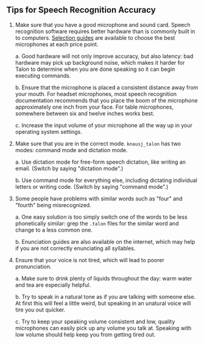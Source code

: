 ## Tips for Speech Recognition Accuracy

1. Make sure that you have a good microphone and sound card. Speech recognition software requires better hardware than is commonly built in to computers.
[Selection guides](https://www.speechrecsolutions.com/MicGuide.htm) are available to choose the best microphones at each price point.

    a. Good hardware will not only improve accuracy, but also latency: bad hardware may pick up background noise, which makes it harder for Talon to determine when you are done speaking so it can begin executing commands.

    b. Ensure that the microphone is placed a consistent distance away from your mouth. For headset microphones, most speech recognition documentation recommends that you place the boom of the microphone approximately one inch from your face. For table microphones, somewhere between six and twelve inches works best.

    c. Increase the input volume of your microphone all the way up in your operating system settings.

2. Make sure that you are in the correct mode. `knausj_talon` has two modes: command mode and dictation mode.

    a. Use dictation mode for free-form speech dictation, like writing an email. (Switch by saying "dictation mode".)

    b. Use command mode for everything else, including dictating individual letters or writing code. (Switch by saying "command mode".)

3. Some people have problems with similar words such as "four" and "fourth" being misrecognized.

    a. One easy solution is too simply switch one of the words to be less phonetically similar: grep the `.talon` files for the similar word and change to a less common one.

    b. Enunciation guides are also available on the internet, which may help if you are not correctly enunciating all syllables.

4. Ensure that your voice is not tired, which will lead to poorer pronunciation.

    a. Make sure to drink plenty of liquids throughout the day: warm water and tea are especially helpful.

    b. Try to speak in a natural tone as if you are talking with someone else. At first this will feel a little weird, but speaking in an unatural voice will tire you out quicker.

    c. Try to keep your speaking volume consistent and low, quality microphones can easily pick up any volume you talk at. Speaking with low volume should help keep you from getting tired out.
